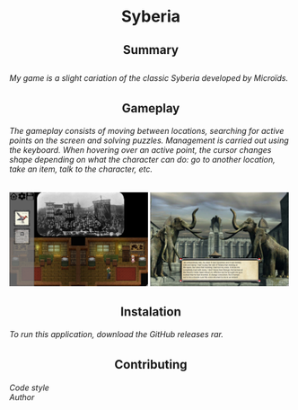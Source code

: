 <h1 align="center">Syberia</h1>

<h2 align = "center">Summary<h2>
<h6>My game is a slight cariation of the classic Syberia 
developed by Microïds.</h6>

<h2 align="center"> Gameplay</h2>
<h6>The gameplay consists of moving between locations, 
searching for active points on the screen and solving puzzles.
Management is carried out using the keyboard. When hovering 
over an active point, the cursor changes shape depending on 
what the character can do: go to another location, take an 
item, talk to the character, etc.</h6>

<p>
<img src="sources/for_readme1.png" width=49% alt="picture1">
<img src="sources/for_readme2.png" width = 49% alt="picture2">
</p>

<h2 align="center"> Instalation</h2>
<h6>To run this application, download the GitHub releases
<a link = "https://github.com/Lenson423/Syberia/releases/tag/tmp">rar</a>.</h6>

<h2 align="center">Contributing</h2>
<h6><a link = "https://github.com/yandex/CMICOT/blob/master/CPP_STYLE_GUIDE.md">Code style</a><br>
<a link = "https://github.com/Lenson423">Author</a></h6>
